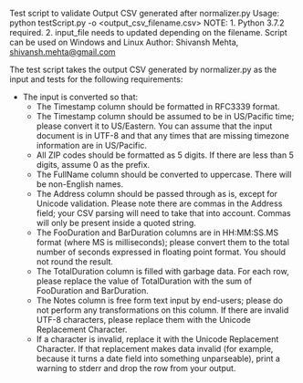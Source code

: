 Test script to validate Output CSV generated after normalizer.py
Usage: python testScript.py -o <output_csv_filename.csv>
NOTE: 1. Python 3.7.2 required.
      2. input_file needs to updated depending on the filename.
Script can be used on Windows and Linux
Author: Shivansh Mehta, shivansh.mehta@gmail.com


The test script takes the output CSV generated by normalizer.py as the input and tests for the following requirements:

- The input is converted so that:
  - The Timestamp column should be formatted in RFC3339 format.
  - The Timestamp column should be assumed to be in US/Pacific time; please convert it to US/Eastern.  You can assume that the input document is in UTF-8 and that any times that are missing timezone information are in US/Pacific.
  - All ZIP codes should be formatted as 5 digits. If there are less than 5 digits, assume 0 as the prefix.
  - The FullName column should be converted to uppercase. There will be non-English names.
  - The Address column should be passed through as is, except for Unicode validation. Please note there are commas in the Address field; your CSV parsing will need to take that into account. Commas will only be present inside a quoted string.
  - The FooDuration and BarDuration columns are in HH:MM:SS.MS format (where MS is milliseconds); please convert them to the total number of seconds expressed in floating point format. You should not round the result.
  - The TotalDuration column is filled with garbage data. For each row, please replace the value of TotalDuration with the sum of FooDuration and BarDuration.
  - The Notes column is free form text input by end-users; please do not perform any transformations on this column. If there are invalid UTF-8 characters, please replace them with the Unicode Replacement Character.
  - If a character is invalid, replace it with the Unicode Replacement Character. If that replacement makes data invalid (for example, because it turns a date field into something unparseable), print a warning to stderr and drop the row from your output.
